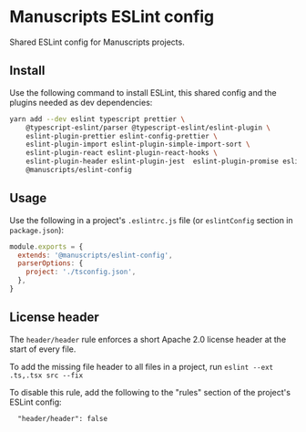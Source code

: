# Manuscripts ESLint config

Shared ESLint config for Manuscripts projects.

## Install

Use the following command to install ESLint, this shared config and the plugins needed as dev dependencies:

```sh
yarn add --dev eslint typescript prettier \
    @typescript-eslint/parser @typescript-eslint/eslint-plugin \
    eslint-plugin-prettier eslint-config-prettier \
    eslint-plugin-import eslint-plugin-simple-import-sort \
    eslint-plugin-react eslint-plugin-react-hooks \
    eslint-plugin-header eslint-plugin-jest  eslint-plugin-promise eslint-plugin-node \
    @manuscripts/eslint-config
```

## Usage

Use the following in a project's `.eslintrc.js` file (or `eslintConfig` section in `package.json`):

```js
module.exports = {
  extends: '@manuscripts/eslint-config',
  parserOptions: {
    project: './tsconfig.json',
  },
}
```

## License header

The `header/header` rule enforces a short Apache 2.0 license header at the start of every file. 

To add the missing file header to all files in a project, run `eslint --ext .ts,.tsx src --fix`

To disable this rule, add the following to the "rules" section of the project's ESLint config:

```
  "header/header": false
```
